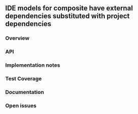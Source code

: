 ## IDE models for composite have external dependencies substituted with project dependencies

### Overview

### API

### Implementation notes

### Test Coverage

### Documentation

### Open issues

